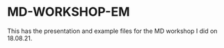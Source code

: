 # MD-WORKSHOP-EM
This has the presentation and example files for the MD workshop I did on 18.08.21.
